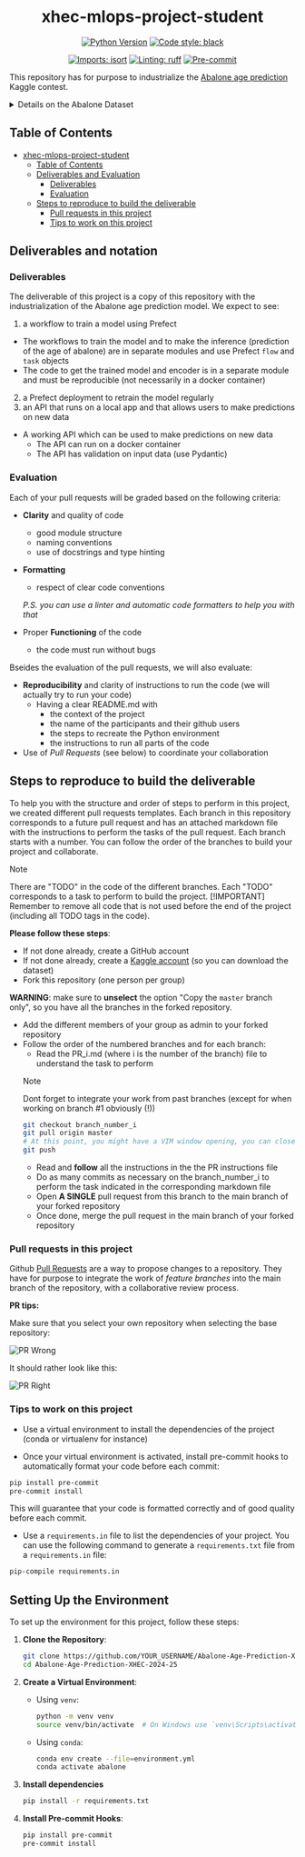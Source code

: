 <div align="center">

# xhec-mlops-project-student

[![Python Version](https://img.shields.io/badge/python-3.9%20%7C%203.10-blue.svg)]()
[![Code style: black](https://img.shields.io/badge/code%20style-black-000000.svg)](https://github.com/psf/black)

[![Imports: isort](https://img.shields.io/badge/%20imports-isort-%231674b1?style=flat&labelColor=ef8336)](https://pycqa.github.io/isort/)
[![Linting: ruff](https://img.shields.io/endpoint?url=https://raw.githubusercontent.com/charliermarsh/ruff/main/assets/badge/v2.json)](https://github.com/astral-sh/ruff)
[![Pre-commit](https://img.shields.io/badge/pre--commit-enabled-informational?logo=pre-commit&logoColor=white)](https://github.com/artefactory/xhec-mlops-project-student/blob/main/.pre-commit-config.yaml)
</div>

This repository has for purpose to industrialize the [Abalone age prediction](https://www.kaggle.com/datasets/rodolfomendes/abalone-dataset) Kaggle contest.

<details>
<summary>Details on the Abalone Dataset</summary>

The age of abalone is determined by cutting the shell through the cone, staining it, and counting the number of rings through a microscope -- a boring and time-consuming task. Other measurements, which are easier to obtain, are used to predict the age.

**Goal**: predict the age of abalone (column "Rings") from physical measurements ("Shell weight", "Diameter", etc...)

You can download the dataset on the [Kaggle page](https://www.kaggle.com/datasets/rodolfomendes/abalone-dataset)

</details>

## Table of Contents

- [xhec-mlops-project-student](#xhec-mlops-project-student)
  - [Table of Contents](#table-of-contents)
  - [Deliverables and Evaluation](#deliverables-and-evaluation)
    - [Deliverables](#deliverables)
    - [Evaluation](#evaluation)
  - [Steps to reproduce to build the deliverable](#steps-to-reproduce-to-build-the-deliverable)
    - [Pull requests in this project](#pull-requests-in-this-project)
    - [Tips to work on this project](#tips-to-work-on-this-project)

## Deliverables and notation

### Deliverables

The deliverable of this project is a copy of this repository with the industrialization of the Abalone age prediction model. We expect to see:

1. a workflow to train a model using Prefect
- The workflows to train the model and to make the inference (prediction of the age of abalone) are in separate modules and use Prefect `flow` and `task` objects
- The code to get the trained model and encoder is in a separate module and must be reproducible (not necessarily in a docker container)
2. a Prefect deployment to retrain the model regularly
3. an API that runs on a local app and that allows users to make predictions on new data
  - A working API which can be used to make predictions on new data
    - The API can run on a docker container
    - The API has validation on input data (use Pydantic)

### Evaluation

Each of your pull requests will be graded based on the following criteria:

- **Clarity** and quality of code
  - good module structure
  - naming conventions
  - use of docstrings and type hinting
- **Formatting**
  - respect of clear code conventions

  *P.S. you can use a linter and automatic code formatters to help you with that*

- Proper **Functioning** of the code
  - the code must run without bugs

Bseides the evaluation of the pull requests, we will also evaluate:
- **Reproducibility** and clarity of instructions to run the code (we will actually try to run your code)
  - Having a clear README.md with
    - the context of the project
    - the name of the participants and their github users
    - the steps to recreate the Python environment
    - the instructions to run all parts of the code
- Use of *Pull Requests* (see below) to coordinate your collaboration

## Steps to reproduce to build the deliverable

To help you with the structure and order of steps to perform in this project, we created different pull requests templates.
Each branch in this repository corresponds to a future pull request and has an attached markdown file with the instructions to perform the tasks of the pull request.
Each branch starts with a number.
You can follow the order of the branches to build your project and collaborate.

> [!NOTE]
> There are "TODO" in the code of the different branches. Each "TODO" corresponds to a task to perform to build the project.
> [!IMPORTANT]
> Remember to remove all code that is not used before the end of the project (including all TODO tags in the code).

**Please follow these steps**:

- If not done already, create a GitHub account
- If not done already, create a [Kaggle account](https://www.kaggle.com/account/login?phase=startRegisterTab&returnUrl=%2F) (so you can download the dataset)
- Fork this repository (one person per group)

**WARNING**: make sure to **unselect** the option "Copy the `master` branch only", so you have all the branches in the forked repository.

- Add the different members of your group as admin to your forked repository
- Follow the order of the numbered branches and for each branch:
  - Read the PR_i.md (where i is the number of the branch) file to understand the task to perform
   > [!NOTE]
   > Dont forget to integrate your work from past branches (except for when working on branch #1 obviously (!))
   > ```bash
   > git checkout branch_number_i
   > git pull origin master
   > # At this point, you might have a VIM window opening, you can close it using the command ":wq"
   > git push
   > ```
    - Read and **follow** all the instructions in the the PR instructions file
    - Do as many commits as necessary on the branch_number_i to perform the task indicated in the corresponding markdown file
    - Open **A SINGLE** pull request from this branch to the main branch of your forked repository
    - Once done, merge the pull request in the main branch of your forked repository

### Pull requests in this project

Github [Pull Requests](https://docs.github.com/articles/about-pull-requests) are a way to propose changes to a repository. They have for purpose to integrate the work of *feature branches* into the main branch of the repository, with a collaborative review process.

**PR tips:**

Make sure that you select your own repository when selecting the base repository:

![PR Wrong](assets/PR_wrong.png)

It should rather look like this:

![PR Right](assets/PR_right.png)

### Tips to work on this project

- Use a virtual environment to install the dependencies of the project (conda or virtualenv for instance)

- Once your virtual environment is activated, install pre-commit hooks to automatically format your code before each commit:

```bash
pip install pre-commit
pre-commit install
```

This will guarantee that your code is formatted correctly and of good quality before each commit.

- Use a `requirements.in` file to list the dependencies of your project. You can use the following command to generate a `requirements.txt` file from a `requirements.in` file:

```bash
pip-compile requirements.in
```


## Setting Up the Environment

To set up the environment for this project, follow these steps:

1. **Clone the Repository**:
   ```bash
   git clone https://github.com/YOUR_USERNAME/Abalone-Age-Prediction-XHEC-2024-25.git
   cd Abalone-Age-Prediction-XHEC-2024-25
   ```

2. **Create a Virtual Environment**:
   - Using `venv`:
     ```bash
     python -m venv venv
     source venv/bin/activate  # On Windows use `venv\Scripts\activate`
     ```

   - Using `conda`:
     ```bash
     conda env create --file=environment.yml
     conda activate abalone
     ```
3. **Install dependencies**
    ```bash
    pip install -r requirements.txt
    ```

3. **Install Pre-commit Hooks**:
   ```bash
   pip install pre-commit
   pre-commit install
   ```
